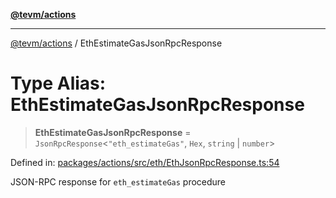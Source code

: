 [**@tevm/actions**](../README.md)

***

[@tevm/actions](../globals.md) / EthEstimateGasJsonRpcResponse

# Type Alias: EthEstimateGasJsonRpcResponse

> **EthEstimateGasJsonRpcResponse** = `JsonRpcResponse`\<`"eth_estimateGas"`, `Hex`, `string` \| `number`\>

Defined in: [packages/actions/src/eth/EthJsonRpcResponse.ts:54](https://github.com/evmts/tevm-monorepo/blob/main/packages/actions/src/eth/EthJsonRpcResponse.ts#L54)

JSON-RPC response for `eth_estimateGas` procedure
